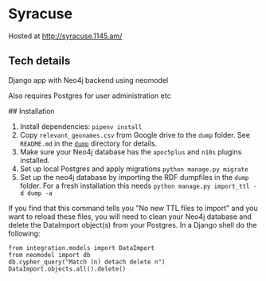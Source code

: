 # Syracuse

Hosted at http://syracuse.1145.am/

## Tech details

Django app with Neo4j backend using neomodel

Also requires Postgres for user administration etc

## Installation

1. Install dependencies: `pipenv install`
2. Copy `relevant_geonames.csv` from Google drive to the `dump` folder. See `README.md` in the [`dump`](./dump/README.md) directory for details.
3. Make sure your Neo4j database has the `apoc5plus` and `n10s` plugins installed.
4. Set up local Postgres and apply migrations `python manage.py migrate`
5. Set up the neo4j database by importing the RDF dumpfiles in the `dump` folder. For a fresh installation this needs `python manage.py import_ttl -d dump -a`

If you find that this command tells you "No new TTL files to import" and you want to reload these files, you will need to clean your Neo4j database and delete the DataImport object(s) from your Postgres. In a Django shell do the following:

```
from integration.models import DataImport
from neomodel import db
db.cypher_query("Match (n) detach delete n")
DataImport.objects.all().delete()
```

